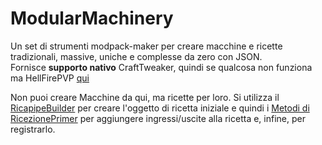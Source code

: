 # ModularMachinery

Un set di strumenti modpack-maker per creare macchine e ricette tradizionali, massive, uniche e complesse da zero con JSON.  
Fornisce **supporto nativo** CraftTweaker, quindi se qualcosa non funziona ma HellFirePVP [qui](https://github.com/HellFirePvP/ModularMachinery/issues)

Non puoi creare Macchine da qui, ma ricette per loro. Si utilizza il [RicapipeBuilder](/Mods/ModularMachinery/Recipes/RecipeBuilder/) per creare l'oggetto di ricetta iniziale e quindi i [Metodi di RicezionePrimer](/Mods/ModularMachinery/Recipes/RecipePrimer/) per aggiungere ingressi/uscite alla ricetta e, infine, per registrarlo.